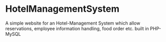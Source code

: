 # HotelManagementSystem
A simple website for an Hotel-Management System which allow reservations, employee information handling, food order etc. built in PHP-MySQL
